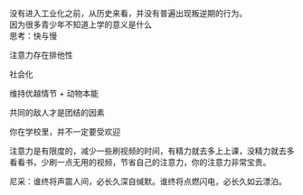 没有进入工业化之前，从历史来看，并没有普遍出现叛逆期的行为。  
因为很多青少年不知道上学的意义是什么  
思考：快与慢

注意力存在排他性  

社会化  

维持优越情节 + 动物本能  

共同的敌人才是团结的因素  

你在学校里，并不一定要受欢迎  

注意力是有限度的，减少一些刷视频的时间，有精力就去多上上课，没精力就去多看看书，少刷一点无用的视频，节省自己的注意力，你的注意力非常宝贵。

尼采：谁终将声震人间，必长久深自缄默。谁终将点燃闪电，必长久如云漂泊。
